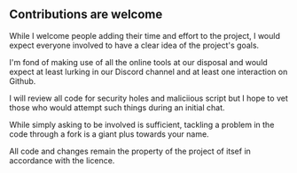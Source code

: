 ## Contributions are welcome
While I welcome people adding their time and effort to the project, I would expect everyone involved to have a clear idea of the project's goals.

I'm fond of making use of all the online tools at our disposal and would expect at least lurking in our Discord channel and at least one interaction on Github. 

I will review all code for security holes and maliciious script but I hope to vet those who would attempt such things during an initial chat. 

While simply asking to be involved is sufficient, tackling a problem in the code through a fork is a giant plus towards your name. 

All code and changes remain the property of the project of itsef in accordance with the licence. 
